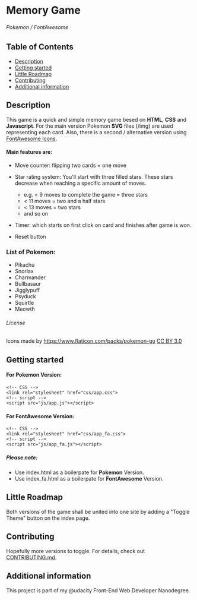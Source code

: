 # Memory Game
###### Pokemon / FontAwesome

## Table of Contents

* [Description](#description)
* [Getting started](#getting-started)
* [Little Roadmap](#little-roadmap)
* [Contributing](#contributing)
* [Additional information](#additional-information)

## Description

This game is a quick and simple memory game besed on **HTML**, **CSS** and **Javascript**.
For the main version Pokemon **SVG** files (/img) are used representing each card.
Also, there is a second / alternative version using [FontAwesome Icons](http://fontawesome.io).

#### Main features are:

 * Move counter: flipping two cards = one move

 * Star rating system: You'll start with three filled stars. These stars decrease when reaching a specific amount of moves.
 	* e.g. < 9 moves to complete the game = three stars
 	* < 11 moves = two and a half stars
 	* < 13 moves = two stars
 	* and so on

 * Timer: which starts on first click on card and finishes after game is won.

 * Reset button

### List of Pokemon:

 * Pikachu
 * Snorlax
 * Charmander
 * Bullbasaur
 * Jigglypuff
 * Psyduck
 * Squirtle
 * Meowth

###### License

Icons made by https://www.flaticon.com/packs/pokemon-go [CC BY 3.0](https://creativecommons.org/licenses/by/3.0/)

## Getting started

#### For Pokemon Version:

```
<!-- CSS -->
<link rel="stylesheet" href="css/app.css">
<!-- script -->
<script src="js/app.js"></script>
```

#### For FontAwesome Version:

```
<!-- CSS -->
<link rel="stylesheet" href="css/app_fa.css">
<!-- script -->
<script src="js/app_fa.js"></script>
```

##### Please note:
 * Use index.html as a boilerpate for **Pokemon** Version.
 * Use index_fa.html as a boilerpate for **FontAwesome** Version.

## Little Roadmap

Both versions of the game shall be united into one site by adding a "Toggle Theme" button on the index page.

## Contributing

Hopefully more versions to toggle.
For details, check out [CONTRIBUTING.md](CONTRIBUTING.md).

## Additional information

This project is part of my @udacity Front-End Web Developer Nanodegree.